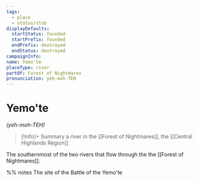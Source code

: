 ```yaml
---
tags:
  - place
  - status/stub
displayDefaults:
  startStatus: founded
  startPrefix: founded
  endPrefix: destroyed
  endStatus: destroyed
campaignInfo: 
name: Yemo'te
placeType: river
partOf: Forest of Nightmares
pronunciation: yeh-moh-TEH
---
```

# Yemo'te
*(yeh-moh-TEH)*
>[!info]+ Summary
> a river in the [[Forest of Nightmares]], the [[Central Highlands Region]]

The southernmost of the two rivers that flow through the the [[Forest of Nightmares]]. 

%% notes
The site of the Battle of the Yemo'te 


